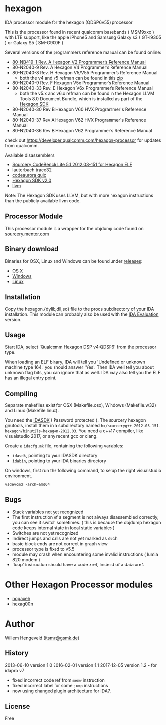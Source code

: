 hexagon
=======

IDA processor module for the hexagon (QDSP6v55) processor

This is the processor found in recent qualcomm basebands ( MSM9xxx )
with LTE support, like the apple iPhone5 and Samsung Galaxy s3 ( GT-i9305 )
or Galaxy S5 ( SM-G900F )

Several versions of the programmers reference manual can be found online:
 * [80-NB419-1 Rev. A Hexagon V2 Programmer’s Reference Manual](https://developer.qualcomm.com/download/80-nb419-1ahexagonv2programmersref.pdf)
 * 80-N2040-9 Rev. A Hexagon V4 Programmer’s Reference Manual
 * 80-N2040-8 Rev. H Hexagon V5/V55 Programmer’s Reference Manual
   * both the v4 and v5 refman can be found in this [zip](https://developer.qualcomm.com/download/hexagon/hexagon-sdk-programmers-reference.zip)
 * 80-N2040-9 Rev. F Hexagon V5x Programmer’s Reference Manual
 * 80-N2040-33 Rev. D Hexagon V6x Programmer’s Reference Manual
   * both the v5.x and v6.x refman can be found in the Hexagon LLVM Tools 8.0 Document Bundle, which is installed as part of the [Hexagon SDK](https://developer.qualcomm.com/download/hexagon/)
 * 80-N2040-30 Rev B Hexagon V60 HVX Programmer's Reference Manual
 * 80-N2040-37 Rev A Hexagon V62 HVX Programmer's Reference Manual
 * 80-N2040-36 Rev B Hexagon V62 Programmer's Reference Manual

check out https://developer.qualcomm.com/hexagon-processor for updates from qualcomm.

Available disassemblers:
 * [Sourcery CodeBench Lite 5.1 2012.03-151 for Hexagon ELF](http://sourcery.mentor.com/GNUToolchain/release3140)
 * lauterbach trace32
 * [codeaurora quic](https://www.codeaurora.org/patches/quic/hexagon/)
 * [Hexagon SDK v2.0](https://developer.qualcomm.com/download/hexagon/hexagon-sdk-linux.bin)
 * [llvm](https://github.com/llvm-mirror/llvm/tree/master/lib/Target/Hexagon)

Note: The Hexagon SDK uses LLVM, but with more hexagon instructions than the publicly available llvm code.


Processor Module
-------

This processor module is a wrapper for the objdump code found on [sourcery.mentor.com](http://sourcery.mentor.com/GNUToolchain/release3140)


Binary download
-------

Binaries for OSX, Linux and Windows can be found under [releases](https://github.com/gsmk/hexagon/releases):
  * [OS X](https://github.com/gsmk/hexagon/releases/download/v1.2/hexagon.dylib)
  * [Windows](https://github.com/gsmk/hexagon/releases/download/v1.2/hexagon.dll)
  * [Linux](https://github.com/gsmk/hexagon/releases/download/v1.2/hexagon.so)


Installation
-------

Copy the hexagon.{dylib,dll,so} file to the procs subdirectory of your IDA installation.
This module can probably also be used with the [IDA Evaluation](https://www.hex-rays.com/products/ida/support/download_demo.shtml) version.


Usage
-------

Start IDA, select 'Qualcomm Hexagon DSP v4:QDSP6' from the processor type.

When loading an ELF binary, IDA will tell you 'Undefined or unknown machine type 164.' 
you should answer 'Yes'. Then IDA well tell you about unknown flag bits, you can ignore
that as well. IDA may also tell you the ELF has an illegal entry point.


Compiling
-------

Separate makefiles exist for OSX (Makefile.osx), Windows (Makefile.w32) and Linux (Makefile.linux).

You need the [IDASDK](https://www.hex-rays.com/products/ida/support/ida/idasdk70.zip) ( Password protected ).
The sourcery hexagon gnutools, install them in a subdirectory named `hx/sourceryg++-2012.03-151-hexagon/binutils-hexagon-2012.03`.
You need a c++17 compiler, like visualstudio 2017, or any recent gcc or clang.

Create a `idacfg.mk` file, containing the following variables:

 * `idasdk`, pointing to your IDASDK directory
 * `idabin`, pointing to your IDA binaries directory

On windows, first run the following command, to setup the right visualstudio environment.

    vsdevcmd -arch=amd64

Bugs
-------

 * Stack variables not yet recognized
 * The first instruction of a segment is not always disassembled correctly, you can see it switch sometimes.
     ( this is because the objdump hexagon code keeps internal state in local static variables )
 * Switches are not yet recognized
 * Indirect jumps and calls are not yet marked as such
 * basic block ends are not correct in graph view
 * processor type is fixed to v5.5
 * module may crash when encountering some invalid instructions ( lumia 820 modem )
 * 'loop' instruction should have a code xref, instead of a data xref.


Other Hexagon Processor modules
===============================

 * [nogaxeh](https://github.com/ANSSI-FR/nogaxeh)
 * [hexag00n](https://github.com/programa-stic/hexag00n)


Author
=======

Willem Hengeveld (itsme@gsmk.de)

History
-------
2013-06-10 version 1.0
2016-02-01 version 1.1
2017-12-05 version 1.2 - for idapro v7

 * fixed incorrect code ref from `memw` instruction
 * fixed incorrect label for some `jump` instructions
 * now using changed plugin architecture for IDA7.

License
-------

Free


